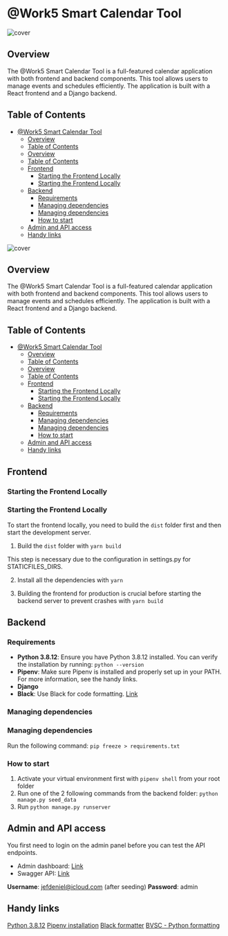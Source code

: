 # @Work5 Smart Calendar Tool

![cover](https://restomanager.net/wp-content/uploads/2024/06/readme.png)

## Overview

The @Work5 Smart Calendar Tool is a full-featured calendar application with both frontend and backend components. This tool allows users to manage events and schedules efficiently. The application is built with a React frontend and a Django backend.

## Table of Contents

- [@Work5 Smart Calendar Tool](#work5-smart-calendar-tool)
  - [Overview](#overview)
  - [Table of Contents](#table-of-contents)
  - [Overview](#overview-1)
  - [Table of Contents](#table-of-contents-1)
  - [Frontend](#frontend)
    - [Starting the Frontend Locally](#starting-the-frontend-locally)
    - [Starting the Frontend Locally](#starting-the-frontend-locally-1)
  - [Backend](#backend)
    - [Requirements](#requirements)
    - [Managing dependencies](#managing-dependencies)
    - [Managing dependencies](#managing-dependencies-1)
    - [How to start](#how-to-start)
  - [Admin and API access](#admin-and-api-access)
  - [Handy links](#handy-links)

![cover](https://restomanager.net/wp-content/uploads/2024/06/readme.png)

## Overview

The @Work5 Smart Calendar Tool is a full-featured calendar application with both frontend and backend components. This tool allows users to manage events and schedules efficiently. The application is built with a React frontend and a Django backend.

## Table of Contents

- [@Work5 Smart Calendar Tool](#work5-smart-calendar-tool)
  - [Overview](#overview)
  - [Table of Contents](#table-of-contents)
  - [Overview](#overview-1)
  - [Table of Contents](#table-of-contents-1)
  - [Frontend](#frontend)
    - [Starting the Frontend Locally](#starting-the-frontend-locally)
    - [Starting the Frontend Locally](#starting-the-frontend-locally-1)
  - [Backend](#backend)
    - [Requirements](#requirements)
    - [Managing dependencies](#managing-dependencies)
    - [Managing dependencies](#managing-dependencies-1)
    - [How to start](#how-to-start)
  - [Admin and API access](#admin-and-api-access)
  - [Handy links](#handy-links)

## Frontend

### Starting the Frontend Locally

### Starting the Frontend Locally

To start the frontend locally, you need to build the `dist` folder first and then start the development server.

1. Build the `dist` folder with `yarn build `

This step is necessary due to the configuration in settings.py for STATICFILES_DIRS.

2. Install all the dependencies with `yarn`

3. Building the frontend for production is crucial before starting the backend server to prevent crashes with `yarn build`

## Backend

### Requirements

- **Python 3.8.12**: Ensure you have Python 3.8.12 installed. You can verify the installation by running: `python --version`
- **Pipenv**: Make sure Pipenv is installed and properly set up in your PATH. For more information, see the handy links.
- **Django**
- **Black**: Use Black for code formatting. [Link](https://github.com/psf/black)

### Managing dependencies

### Managing dependencies

Run the following command: `pip freeze > requirements.txt`

### How to start

1. Activate your virtual environment first with `pipenv shell` from your root folder
2. Run one of the 2 following commands from the backend folder: `python manage.py seed_data`
3. Run `python manage.py runserver`

## Admin and API access

You first need to login on the admin panel before you can test the API endpoints.

- Admin dashboard: [Link](http://localhost:8000/admin)
- Swagger API: [Link](http://localhost:8000/swagger)

**Username**: jefdeniel@icloud.com (after seeding)
**Password**: admin

## Handy links

[Python 3.8.12](https://www.python.org/downloads/release/python-3812/)
[Pipenv installation](https://pipenv.pypa.io/en/latest/install/)
[Black formatter](https://github.com/psf/black)
[BVSC - Python formatting](https://code.visualstudio.com/docs/python/formatting)
